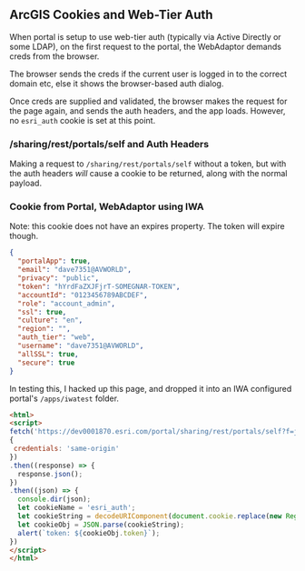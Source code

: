 ## ArcGIS Cookies and Web-Tier Auth

When portal is setup to use web-tier auth (typically via Active Directly or some LDAP), on the first request to the portal, the WebAdaptor demands creds from the browser.

The browser sends the creds if the current user is logged in to the correct domain etc, else it shows the browser-based auth dialog.

Once creds are supplied and validated, the browser makes the request for the page again, and sends the auth headers, and the app loads. However, no `esri_auth` cookie is set at this point.

### /sharing/rest/portals/self and Auth Headers
Making a request to `/sharing/rest/portals/self` without a token, but with the auth headers *will* cause a cookie to be returned, along with the normal payload.

### Cookie from Portal, WebAdaptor using IWA
Note: this cookie does not have an expires property. The token will expire though.
```json
{
  "portalApp": true,
  "email": "dave7351@AVWORLD",
  "privacy": "public",
  "token": "hYrdFaZXJFjrT-SOMEGNAR-TOKEN",
  "accountId": "0123456789ABCDEF",
  "role": "account_admin",
  "ssl": true,
  "culture": "en",
  "region": "",
  "auth_tier": "web",
  "username": "dave7351@AVWORLD",
  "allSSL": true,
  "secure": true
}
```

In testing this, I hacked up this page, and dropped it into an IWA configured portal's `/apps/iwatest` folder.
```html
<html>
<script>
fetch('https://dev0001870.esri.com/portal/sharing/rest/portals/self?f=json',
{
 credentials: 'same-origin'
})
.then((response) => {
  response.json();
})
.then((json) => {
  console.dir(json);
  let cookieName = 'esri_auth';
  let cookieString = decodeURIComponent(document.cookie.replace(new RegExp('(?:(?:^|.*;)\\s*' + encodeURIComponent(cookieName).replace(/[\-\.\+\*]/g, '\\$&') + '\\s*\\=\\s*([^;]*).*$)|^.*$'), '$1')) || null;
  let cookieObj = JSON.parse(cookieString);
  alert(`token: ${cookieObj.token}`);
})
</script>
</html>
```
